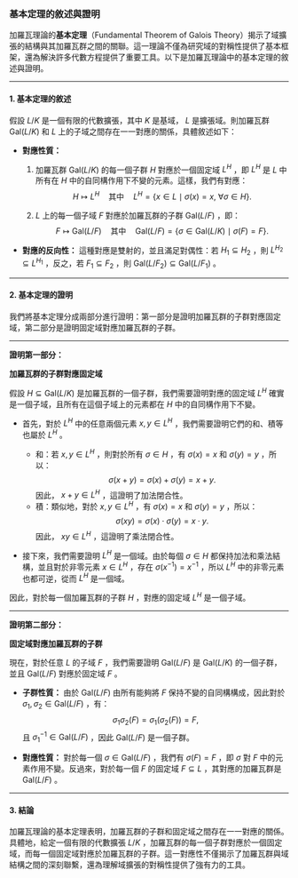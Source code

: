 ### **基本定理的敘述與證明**

加羅瓦理論的**基本定理**（Fundamental Theorem of Galois Theory）揭示了域擴張的結構與其加羅瓦群之間的關聯。這一理論不僅為研究域的對稱性提供了基本框架，還為解決許多代數方程提供了重要工具。以下是加羅瓦理論中的基本定理的敘述與證明。

---

#### **1. 基本定理的敘述**

假設  $L/K$  是一個有限的代數擴張，其中  $K$  是基域， $L$  是擴張域。則加羅瓦群  $\text{Gal}(L/K)$  和  $L$  上的子域之間存在一一對應的關係，具體敘述如下：

- **對應性質：** 
  1. 加羅瓦群  $\text{Gal}(L/K)$  的每一個子群  $H$  對應於一個固定域  $L^H$ ，即  $L^H$  是  $L$  中所有在  $H$  中的自同構作用下不變的元素。這樣，我們有對應：
  $$H \mapsto L^H \quad \text{其中} \quad L^H = \{ x \in L \mid \sigma(x) = x, \ \forall \sigma \in H \}.$$
  
  2.  $L$  上的每一個子域  $F$  對應於加羅瓦群的子群  $\text{Gal}(L/F)$ ，即：
  $$F \mapsto \text{Gal}(L/F) \quad \text{其中} \quad \text{Gal}(L/F) = \{ \sigma \in \text{Gal}(L/K) \mid \sigma(F) = F \}.$$

- **對應的反向性：**
  這種對應是雙射的，並且滿足對偶性：若  $H_1 \subseteq H_2$ ，則  $L^{H_2} \subseteq L^{H_1}$ ，反之，若  $F_1 \subseteq F_2$ ，則  $\text{Gal}(L/F_2) \subseteq \text{Gal}(L/F_1)$ 。

---

#### **2. 基本定理的證明**

我們將基本定理分成兩部分進行證明：第一部分是證明加羅瓦群的子群對應固定域，第二部分是證明固定域對應加羅瓦群的子群。

---

**證明第一部分：** 

**加羅瓦群的子群對應固定域**

假設  $H \subseteq \text{Gal}(L/K)$  是加羅瓦群的一個子群，我們需要證明對應的固定域  $L^H$  確實是一個子域，且所有在這個子域上的元素都在  $H$  中的自同構作用下不變。

- 首先，對於  $L^H$  中的任意兩個元素  $x, y \in L^H$ ，我們需要證明它們的和、積等也屬於  $L^H$ 。
  - 和：若  $x, y \in L^H$ ，則對於所有  $\sigma \in H$ ，有  $\sigma(x) = x$  和  $\sigma(y) = y$ ，所以：
    $$\sigma(x + y) = \sigma(x) + \sigma(y) = x + y.$$
    因此， $x + y \in L^H$ ，這證明了加法閉合性。
  - 積：類似地，對於  $x, y \in L^H$ ，有  $\sigma(x) = x$  和  $\sigma(y) = y$ ，所以：
    $$\sigma(xy) = \sigma(x) \cdot \sigma(y) = x \cdot y.$$
    因此， $xy \in L^H$ ，這證明了乘法閉合性。
  
- 接下來，我們需要證明  $L^H$  是一個域。由於每個  $\sigma \in H$  都保持加法和乘法結構，並且對於非零元素  $x \in L^H$ ，存在  $\sigma(x^{-1}) = x^{-1}$ ，所以  $L^H$  中的非零元素也都可逆，從而  $L^H$  是一個域。

因此，對於每一個加羅瓦群的子群  $H$ ，對應的固定域  $L^H$  是一個子域。

---

**證明第二部分：**

**固定域對應加羅瓦群的子群**

現在，對於任意  $L$  的子域  $F$ ，我們需要證明  $\text{Gal}(L/F)$  是  $\text{Gal}(L/K)$  的一個子群，並且  $\text{Gal}(L/F)$  對應於固定域  $F$ 。

- **子群性質：** 由於  $\text{Gal}(L/F)$  由所有能夠將  $F$  保持不變的自同構構成，因此對於  $\sigma_1, \sigma_2 \in \text{Gal}(L/F)$ ，有：
  $$\sigma_1 \sigma_2(F) = \sigma_1(\sigma_2(F)) = F,$$
  且  $\sigma_1^{-1} \in \text{Gal}(L/F)$ ，因此  $\text{Gal}(L/F)$  是一個子群。

- **對應性質：** 對於每一個  $\sigma \in \text{Gal}(L/F)$ ，我們有  $\sigma(F) = F$ ，即  $\sigma$  對  $F$  中的元素作用不變。反過來，對於每一個  $F$  的固定域  $F \subseteq L$ ，其對應的加羅瓦群是  $\text{Gal}(L/F)$ 。

---

#### **3. 結論**

加羅瓦理論的基本定理表明，加羅瓦群的子群和固定域之間存在一一對應的關係。具體地，給定一個有限的代數擴張  $L/K$ ，加羅瓦群的每一個子群對應於一個固定域，而每一個固定域對應於加羅瓦群的子群。這一對應性不僅揭示了加羅瓦群與域結構之間的深刻聯繫，還為理解域擴張的對稱性提供了強有力的工具。